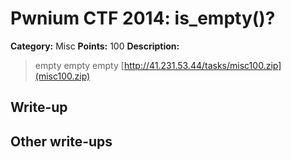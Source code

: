 # Pwnium CTF 2014: is_empty()?

**Category:** Misc
**Points:** 100
**Description:**
> empty empty empty [http://41.231.53.44/tasks/misc100.zip](misc100.zip)

## Write-up


## Other write-ups


